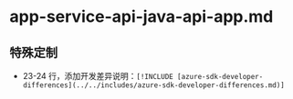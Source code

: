 # app-service-api-java-api-app.md

## 特殊定制

* 23-24 行，添加开发差异说明：`[!INCLUDE [azure-sdk-developer-differences](../../includes/azure-sdk-developer-differences.md)]`